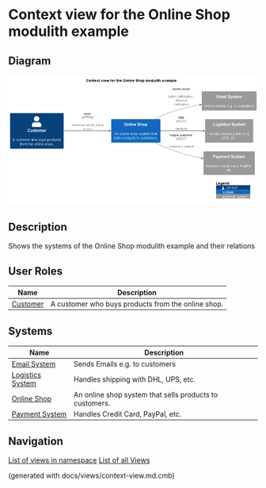 # Context view for the Online Shop modulith example

## Diagram
![Context view for the Online Shop modulith example](../../../../software-development/architecture/example/modulith/context-view.png)

## Description
Shows the systems of the Online Shop modulith example and their relations
## User Roles
| Name | Description |
|---|---|
| [Customer](../../../../software-development/architecture/example/modulith/customer.md) | A customer who buys products from the online shop. |
## Systems
| Name | Description |
|---|---|
| [Email System](../../../../software-development/architecture/example/modulith/email-system.md) | Sends Emails e.g. to customers |
| [Logistics System](../../../../software-development/architecture/example/modulith/logistics-system.md) | Handles shipping with DHL, UPS, etc. |
| [Online Shop](../../../../software-development/architecture/example/modulith/online-shop-system.md) | An online shop system that sells products to customers. |
| [Payment System](../../../../software-development/architecture/example/modulith/payment-system.md) | Handles Credit Card, PayPal, etc. |


## Navigation
[List of views in namespace](./views-in-namespace.md)
[List of all Views](../../../../views.md)

(generated with docs/views/context-view.md.cmb)
